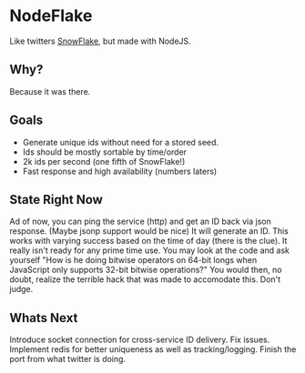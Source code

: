 NodeFlake
=========

Like twitters [SnowFlake](https://github.com/twitter/snowflake), but made with NodeJS. 



Why?
----

Because it was there. 



Goals
-----

  - Generate unique ids without need for a stored seed.
  - Ids should be mostly sortable by time/order
  - 2k ids per second (one fifth of SnowFlake!)
  - Fast response and high availability (numbers laters)


State Right Now
---------------

Ad of now, you can ping the service (http) and get an ID back via json response. (Maybe jsonp support would be nice) It will generate an ID. This works with varying success based on the time of day (there is the clue). It really isn't ready for any prime time use. You may look at the code and ask yourself "How is he doing bitwise operators on 64-bit longs when JavaScript only supports 32-bit bitwise operations?" You would then, no doubt, realize the terrible hack that was made to accomodate this. Don't judge. 


Whats Next
----------

Introduce socket connection for cross-service ID delivery. Fix issues. Implement redis for better uniqueness as well as tracking/logging. Finish the port from what twitter is doing. 




